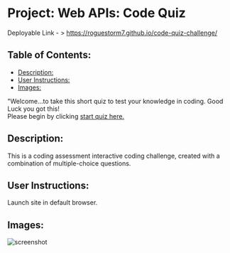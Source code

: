 # Project: Web APIs: Code Quiz

  Deployable Link - > https://roguestorm7.github.io/code-quiz-challenge/


## Table of Contents: 
  - [Description:](#description)
  - [User Instructions:](#user-instructions)
  - [Images:](#images)

"Welcome...to take this short quiz to test your knowledge in coding. Good Luck you got this! <br>
Please begin by clicking <a href="https://roguestorm7.github.io/code-quiz-challenge/index.html" rel="nofollow">start quiz here.</a> 


## Description:
This is a coding assessment interactive coding challenge, created with a combination of multiple-choice questions.

## User Instructions: 
Launch site in default browser.

## Images:
![screenshot](./asset/image-screenshot-quiz-welcome-page.)


